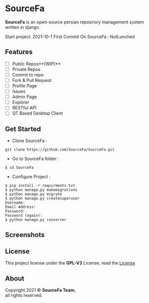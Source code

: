 # SourceFa
**SourceFa** is an open-source persian reposirory management system written in django.

Start project: 2021-10-1
First Commit On SourceFa : NotLunched

## Features
- [ ] Public Repos**[WIP]**
- [ ] Private Repos
- [ ] Commit to repo
- [ ] Fork & Pull Request
- [ ] Profile Page
- [ ] Issues
- [ ] Admin Page
- [ ] Explorer
- [ ] RESTful API
- [ ] QT Based Desktop Client

## Get Started
- Clone SourceFa :
```
git clone https://github.com/SourceFa/SourceFa.git
```
- Go to SourceFa folder :
```
$ cd SourceFa
```
- Configure Project :
```
$ pip install -r requirments.txt
$ python manage.py makemigrations
$ python manage.py migrate
$ python manage.py createsuperuser
Username:
Email Address:
Password:
Password (again):
$ python manage.py runserver
```

## Screenshots
<!--
![1]()
![2]()
![3]()
![4]()
-->
## License
This project license under the **GPL-V3** License, read the [License](LICENSE)

## About
Copyright 2021 &copy; **SourceFa Team**, \
all rights reserved.
